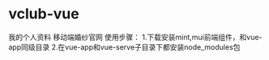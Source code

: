# vclub-vue
我的个人资料
移动端婚纱官网
使用步骤：
1.下载安装mint,mui前端组件，和vue-app同级目录
2.在vue-app和vue-serve子目录下都安装node_modules包
